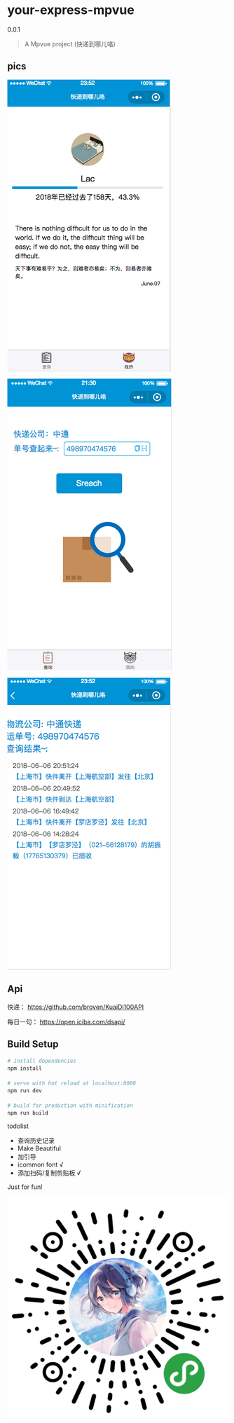 # your-express-mpvue

0.0.1

> A Mpvue project (快递到哪儿咯)

## pics
![](./demoPic/pic01.jpg)

![](./demoPic/pic02.jpg)

![](./demoPic/pic03.jpg)

## Api

快递： https://github.com/broven/KuaiDi100API

每日一句： https://open.iciba.com/dsapi/


## Build Setup

``` bash
# install dependencies
npm install

# serve with hot reload at localhost:8080
npm run dev

# build for production with minification
npm run build

```

todolist
- 查询历史记录
- Make Beautiful
- 加引导
- icommon font √
- 添加扫码/复制剪贴板 √


Just for fun!


![](./demoPic/codePic.jpg)